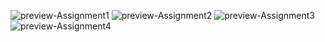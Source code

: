 ![preview-Assignment1](https://github.com/Vinay1513/Flutter_Core2Web/assets/106796112/fb2f84fa-6b15-44ec-9a4c-e381396e36ee)
![preview-Assignment2](https://github.com/Vinay1513/Flutter_Core2Web/assets/106796112/536aa84f-4498-4fbb-8931-6bfcc467199f)
![preview-Assignment3](https://github.com/Vinay1513/Flutter_Core2Web/assets/106796112/b4cc7a6f-5d54-457f-a47e-530b0f774aea)
![preview-Assignment4](https://github.com/Vinay1513/Flutter_Core2Web/assets/106796112/33e51c55-6f4f-459a-b513-63309f6fef83)

